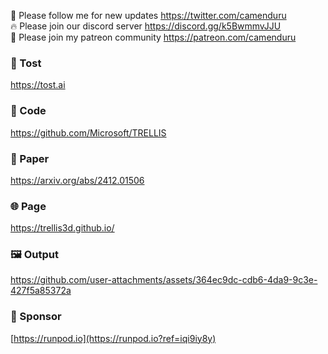 🐣 Please follow me for new updates https://twitter.com/camenduru <br />
🔥 Please join our discord server https://discord.gg/k5BwmmvJJU <br />
🥳 Please join my patreon community https://patreon.com/camenduru <br />

###  🥪 Tost
https://tost.ai

### 🧬 Code
https://github.com/Microsoft/TRELLIS

### 📄 Paper
https://arxiv.org/abs/2412.01506

### 🌐 Page
https://trellis3d.github.io/

### 🖼 Output

https://github.com/user-attachments/assets/364ec9dc-cdb6-4da9-9c3e-427f5a85372a

### 🏢 Sponsor
[https://runpod.io](https://runpod.io?ref=iqi9iy8y)
